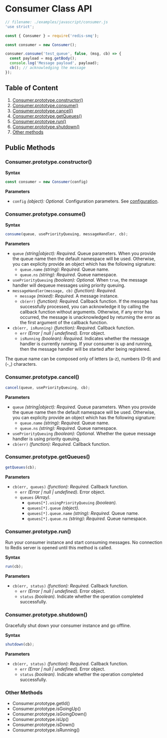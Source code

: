 # Consumer Class API

```javascript
// filename: ./examples/javascript/consumer.js
'use strict';

const { Consumer } = require('redis-smq');

const consumer = new Consumer();

consumer.consume('test_queue', false, (msg, cb) => {
  const payload = msg.getBody();
  console.log('Message payload', payload);
  cb(); // acknowledging the message
});
```

## Table of Content

1. [Consumer.prototype.constructor()](#consumerprototypeconstructor)
2. [Consumer.prototype.consume()](#consumerprototypeconsume)
3. [Consumer.prototype.cancel()](#consumerprototypecancel)
4. [Consumer.prototype.getQueues()](#consumerprototypegetqueues)
5. [Consumer.prototype.run()](#consumerprototyperun)
6. [Consumer.prototype.shutdown()](#consumerprototypeshutdown)
7. [Other methods](#other-methods)

## Public Methods

### Consumer.prototype.constructor()

**Syntax**

```javascript
const consumer = new Consumer(config)
```

**Parameters**

- `config` *(object): Optional.* Configuration parameters. See [configuration](https://github.com/weyoss/redis-smq#configuration).

### Consumer.prototype.consume()

**Syntax**

```javascript
consume(queue, usePriorityQueuing, messageHandler, cb);
```

**Parameters**

- `queue` *(string|object): Required.* Queue parameters. When you provide the queue name then the default namespace will be used. Otherwise, you can explicity provide an object which has the following signature:
   - `queue.name` *(string): Required.* Queue name.
   - `queue.ns` *(string): Required.* Queue namespace.
- `usePriorityQueuing` *(boolean): Optional.*  When `true`, the message handler will dequeue messages using priority queuing.
- `messageHandler(message, cb)` *(function): Required.* 
  - `message` *(mixed): Required.* A message instance.
  - `cb(err)` *(function): Required.* Callback function. If the message has successfully processed, you can acknowledge it by calling the callback function without arguments. Otherwise, if any error has occurred, the message is unacknowledged by returning the error as the first argument of the callback function.
- `cb(err, isRunning)` *(function): Required.* Callback function. 
  - `err` *(Error | null | undefined).* Error object.
  - `isRunning` *(boolean): Required.* Indicates whether the message handler is currently running. If your consumer is up and running, then the message handler will be started after being registered.

The queue name can be composed only of letters (a-z), numbers (0-9) and (-_) characters.

### Consumer.prototype.cancel()

```javascript
cancel(queue, usePriorityQueuing, cb);
```

**Parameters**

- `queue` *(string|object): Required.* Queue parameters. When you provide the queue name then the default namespace will be used. Otherwise, you can explicity provide an object which has the following signature:
   - `queue.name` *(string): Required.* Queue name.
   - `queue.ns` *(string): Required.* Queue namespace.
- `usePriorityQueuing` *(boolean): Optional.*  Whether the queue message handler is using priority queuing.
- `cb(err)` *(function): Required.* Callback function.

### Consumer.prototype.getQueues()

```javascript
getQueues(cb);
```

**Parameters**

- `cb(err, queues)` *(function): Required.* Callback function. 
  - `err` *(Error | null | undefined).* Error object.
  - `queues` *(Array).*
    - `queues[*].usingPriorityQueuing` *(boolean).*
    - `queues[*].queue` *(object).*
    - `queues[*].queue.name` *(string): Required.* Queue name.
    - `queues[*].queue.ns` *(string): Required.* Queue namespace.

### Consumer.prototype.run()

Run your consumer instance and start consuming messages. No connection to Redis server is opened until this method is called.

**Syntax**

```javascript
run(cb);
```

**Parameters**
- `cb(err, status)` *(function): Required.* Callback function.
  - `err` *(Error | null | undefined).* Error object.
  - `status` *(boolean).* Indicate whether the operation completed successfully.

### Consumer.prototype.shutdown()

Gracefully shut down your consumer instance and go offline.

**Syntax**

```javascript
shutdown(cb);
```

**Parameters**
- `cb(err, status)` *(function): Required.* Callback function.
  - `err` *(Error | null | undefined).* Error object.
  - `status` *(boolean).* Indicate whether the operation completed successfully.

### Other Methods

- Consumer.prototype.getId()
- Consumer.prototype.isGoingUp()
- Consumer.prototype.isGoingDown()
- Consumer.prototype.isUp()
- Consumer.prototype.isDown()
- Consumer.prototype.isRunning()
